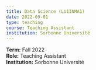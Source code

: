 ```yaml
---
title: Data Science (LU1INMA1)
date: 2022-09-01
type: teaching
course: Teaching Assistant
institution: Sorbonne Université
---
```


**Term:** Fall 2022  
**Role:** Teaching Assistant  
**Institution:** Sorbonne Université